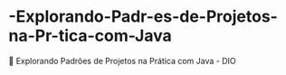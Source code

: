 # -Explorando-Padr-es-de-Projetos-na-Pr-tica-com-Java
 Explorando Padrões de Projetos na Prática com Java - DIO
